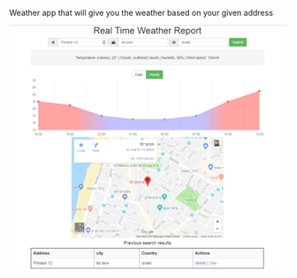 Weather app that will give you the weather based on your given address

![App preview](public/resources/images/weathermap.png)
